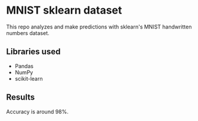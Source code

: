 <h1>MNIST sklearn dataset</h1>

<p>This repo analyzes and make predictions with sklearn's MNIST handwritten numbers dataset.</h2>

<h2>Libraries used</h2>

- Pandas
- NumPy
- scikit-learn

<h2>Results</h2>

Accuracy is around 98%.